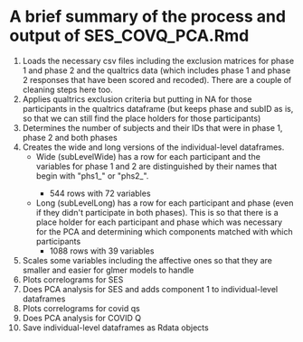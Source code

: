 # A brief summary of the process and output of SES_COVQ_PCA.Rmd

1) Loads the necessary csv files including the exclusion matrices for phase 1 and phase 2 and the qualtrics data (which includes phase 1 and phase 2 responses that have been scored and recoded). There are a couple of cleaning steps here too.
2) Applies qualtrics exclusion criteria but putting in NA for those participants in the qualtrics dataframe (but keeps phase and subID as is, so that we can still find the place holders for those participants)
3) Determines the number of subjects and their IDs that were in phase 1, phase 2 and both phases
4) Creates the wide and long versions of the individual-level dataframes.
    - Wide (subLevelWide) has a row for each participant and the variables for phase 1 and 2 are distinguished by their names that begin with "phs1_<variablename>" or "phs2_<variablename>". 
      - 544 rows with 72 variables
    - Long (subLevelLong) has a row for each participant and phase (even if they didn't participate in both phases). This is so that there is a place holder for each participant and phase which was necessary for the PCA and determining which components matched with which participants
      - 1088 rows with 39 variables
  5) Scales some variables including the affective ones so that they are smaller and easier for glmer models to handle
6) Plots correlograms for SES
7) Does PCA analysis for SES and adds component 1 to individual-level dataframes
8) Plots correlograms for covid qs
9) Does PCA analysis for COVID Q
10) Save individual-level dataframes as Rdata objects 
